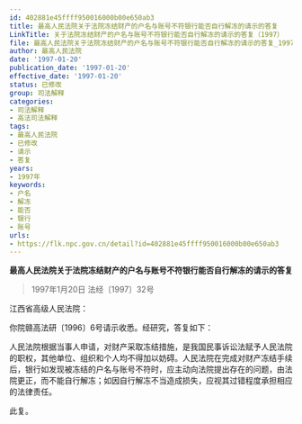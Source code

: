 ```yaml
---
id: 402881e45ffff950016000b00e650ab3
title: 最高人民法院关于法院冻结财产的户名与账号不符银行能否自行解冻的请示的答复
LinkTitle: 关于法院冻结财产的户名与账号不符银行能否自行解冻的请示的答复（1997）
file: 最高人民法院关于法院冻结财产的户名与账号不符银行能否自行解冻的请示的答复_19970120_402881e45ffff950016000b00e650ab3.docx
author: 最高人民法院
date: '1997-01-20'
publication_date: '1997-01-20'
effective_date: '1997-01-20'
status: 已修改
group: 司法解释
categories:
- 司法解释
- 高法司法解释
tags:
- 最高人民法院
- 已修改
- 请示
- 答复
years:
- 1997年
keywords:
- 户名
- 解冻
- 能否
- 银行
- 账号
urls:
- https://flk.npc.gov.cn/detail?id=402881e45ffff950016000b00e650ab3
---
```


**最高人民法院关于法院冻结财产的户名与账号不符银行能否自行解冻的请示的答复**

> 1997年1月20日 法经〔1997〕32号

江西省高级人民法院：

你院赣高法研〔1996〕6号请示收悉。经研究，答复如下：

人民法院根据当事人申请，对财产采取冻结措施，是我国民事诉讼法赋予人民法院的职权，其他单位、组织和个人均不得加以妨碍。人民法院在完成对财产冻结手续后，银行如发现被冻结的户名与账号不符时，应主动向法院提出存在的问题，由法院更正，而不能自行解冻；如因自行解冻不当造成损失，应视其过错程度承担相应的法律责任。

此复。
